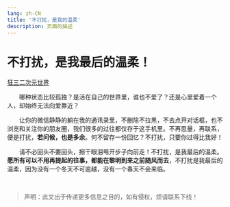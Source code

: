 ```yaml
---
lang: zh-CN  
title: '不打扰，是我的温柔'   
description: 页面的描述
---
```


# 不打扰，是我最后的温柔！  

[狂三二次元世界](https://html2.qktoutiao.com/detail/2020/04/02/1502678508.html)

&emsp;&emsp;哪种状态比较孤独？是活在自己的世界里，谁也不爱了？还是心里爱着一个人，却始终无法向爱靠近？  

&emsp;&emsp;让你的微信静静的躺在我的通讯录里，不删除不拉黑，不去点开对话框，也不浏览和关注你的朋友圈，我们很多的过往都仅存于这手机里。不再思量，再联系，便是打扰，**若问候，也是多余**。何不留存一份回忆？不打扰，只要你过得比我好！

&emsp;&emsp;请不必回头不要回头，擦干眼泪甩开步子向前走！不打扰，是我最后的温柔。**愿所有可以不用再提起的往事，都能在黎明到来之前随风而去**，不打扰是我最后的温柔，因为没有一个冬天不可逾越，没有一个春天不会来临。


<br>

> 声明：此文出于传递更多信息之目的，如有侵权，烦请联系下线！



<Comment></Comment>
